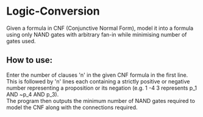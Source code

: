 # Logic-Conversion
Given a formula in CNF (Conjunctive Normal Form), model it into a formula using only NAND gates with arbitrary fan-in while minimising number of gates used.

## How to use:
Enter the number of clauses 'n' in the given CNF formula in the first line. <br>
This is followed by 'n' lines each containing a strictly positive or negative number representing a proposition or its negation (e.g. 1 -4 3 represents p_1 AND ~p_4 AND p_3). <br>
The program then outputs the minimum number of NAND gates required to model the CNF along with the connections required.
